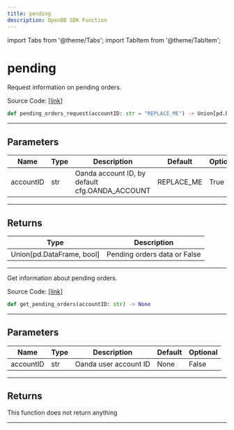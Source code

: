 ```yaml
---
title: pending
description: OpenBB SDK Function
---
```


import Tabs from '@theme/Tabs';
import TabItem from '@theme/TabItem';

# pending

<Tabs>
<TabItem value="model" label="Model" default>

Request information on pending orders.

Source Code: [[link](https://github.com/OpenBB-finance/OpenBBTerminal/tree/main/openbb_terminal/forex/oanda/oanda_model.py#L421)]

```python
def pending_orders_request(accountID: str = "REPLACE_ME") -> Union[pd.DataFrame, bool]
```
---
## Parameters

| Name | Type | Description | Default | Optional |
| ---- | ---- | ----------- | ------- | -------- |
| accountID | str | Oanda account ID, by default cfg.OANDA_ACCOUNT | REPLACE_ME | True |

---
## Returns

| Type | Description |
| ---- | ----------- |
| Union[pd.DataFrame, bool] | Pending orders data or False |

---


</TabItem>
<TabItem value="view" label="View">

Get information about pending orders.

Source Code: [[link](https://github.com/OpenBB-finance/OpenBBTerminal/tree/main/openbb_terminal/forex/oanda/oanda_view.py#L233)]

```python
def get_pending_orders(accountID: str) -> None
```
---
## Parameters

| Name | Type | Description | Default | Optional |
| ---- | ---- | ----------- | ------- | -------- |
| accountID | str | Oanda user account ID | None | False |

---
## Returns

This function does not return anything

---


</TabItem>
</Tabs>
